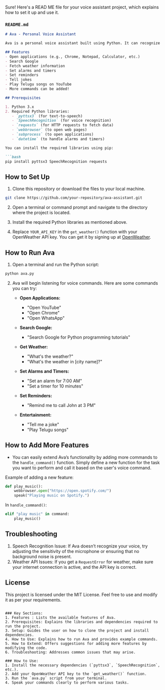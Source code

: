 Sure! Here's a READ ME file for your voice assistant project, which explains how to set it up and use it.

### `README.md`

```markdown
# Ava - Personal Voice Assistant

Ava is a personal voice assistant built using Python. It can recognize voice commands and perform various tasks like opening applications, searching Google, fetching weather information, setting alarms, timers, reminders, and more. Ava also includes additional features like telling jokes and playing Telugu songs on YouTube.

## Features
- Open applications (e.g., Chrome, Notepad, Calculator, etc.)
- Search Google
- Fetch weather information
- Set alarms and timers
- Set reminders
- Tell jokes
- Play Telugu songs on YouTube
- More commands can be added!

## Prerequisites

1. Python 3.x
2. Required Python libraries:
   - `pyttsx3` (for text-to-speech)
   - `SpeechRecognition` (for voice recognition)
   - `requests` (for HTTP requests to fetch data)
   - `webbrowser` (to open web pages)
   - `subprocess` (to open applications)
   - `datetime` (to handle alarms and timers)

You can install the required libraries using pip:

```bash
pip install pyttsx3 SpeechRecognition requests
```

## How to Set Up

1. Clone this repository or download the files to your local machine.
   
```bash
git clone https://github.com/your-repository/ava-assistant.git
```

2. Open a terminal or command prompt and navigate to the directory where the project is located.

3. Install the required Python libraries as mentioned above.

4. Replace `YOUR_API_KEY` in the `get_weather()` function with your OpenWeather API key. You can get it by signing up at [OpenWeather](https://home.openweathermap.org/users/sign_up).

## How to Run Ava

1. Open a terminal and run the Python script:

```bash
python ava.py
```

2. Ava will begin listening for voice commands. Here are some commands you can try:

   - **Open Applications:**
     - "Open YouTube"
     - "Open Chrome"
     - "Open WhatsApp"
   
   - **Search Google:**
     - "Search Google for Python programming tutorials"
   
   - **Get Weather:**
     - "What's the weather?"
     - "What's the weather in [city name]?"
   
   - **Set Alarms and Timers:**
     - "Set an alarm for 7:00 AM"
     - "Set a timer for 10 minutes"
   
   - **Set Reminders:**
     - "Remind me to call John at 3 PM"
   
   - **Entertainment:**
     - "Tell me a joke"
     - "Play Telugu songs"

## How to Add More Features

- You can easily extend Ava’s functionality by adding more commands to the `handle_command()` function. Simply define a new function for the task you want to perform and call it based on the user's voice command.

Example of adding a new feature:
```python
def play_music():
    webbrowser.open("https://open.spotify.com/")
    speak("Playing music on Spotify.")
```

In `handle_command()`:
```python
elif "play music" in command:
    play_music()
```

## Troubleshooting

1. Speech Recognition Issue: If Ava doesn’t recognize your voice, try adjusting the sensitivity of the microphone or ensuring that no background noise is present.
2. Weather API Issues: If you get a `RequestError` for weather, make sure your internet connection is active, and the API key is correct.

## License
This project is licensed under the MIT License. Feel free to use and modify it as per your requirements.

```

### Key Sections:
1. Features : Lists the available features of Ava.
2. Prerequisites: Explains the libraries and dependencies required to run the project.
3. Setup: Guides the user on how to clone the project and install dependencies.
4. How to Use: Explains how to run Ava and provides example commands.
5. How to Extend: Offers suggestions for adding more features by modifying the code.
6. Troubleshooting: Addresses common issues that may arise.

### How to Use:
1. Install the necessary dependencies (`pyttsx3`, `SpeechRecognition`, etc.).
2. Add your OpenWeather API key to the `get_weather()` function.
3. Run the `ava.py` script from your terminal.
4. Speak your commands clearly to perform various tasks.
